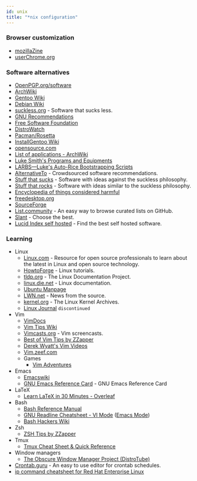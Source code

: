 ```yaml
---
id: unix
title: "*nix configuration"
---
```


### Browser customization

- [mozillaZine](http://kb.mozillazine.org/Knowledge_Base)
- [userChrome.org](https://www.userchrome.org/)

### Software alternatives

- [OpenPGP.org/software](https://www.openpgp.org/software/)
- [ArchWiki](https://wiki.archlinux.org/index.php/List_of_applications)
- [Gentoo Wiki](https://wiki.gentoo.org/wiki/Main_Page)
- [Debian Wiki](https://wiki.debian.org/)
- [suckless.org](https://suckless.org/) - Software that sucks less.
- [GNU Recommendations](https://www.gnu.org/software/free-software-for-education.html)
- [Free Software Foundation](https://www.fsf.org/)
- [DistroWatch](https://distrowatch.com)
- [Pacman/Rosetta](https://wiki.archlinux.org/index.php/Pacman/Rosetta)
- [InstallGentoo Wiki](https://wiki.installgentoo.com/wiki/Main_Page)
- [opensource.com](https://opensource.com/alternatives)
- [List of applications - ArchWiki](https://wiki.archlinux.org/index.php/List_of_applications)
- [Luke Smith's Programs and Equipments](https://lukesmith.xyz/programs.html)
- [LARBS—Luke's Auto-Rice Bootstrapping Scripts](https://larbs.xyz/)
- [AlternativeTo](https://alternativeto.net/) - Crowdsourced software recommendations.
- [Stuff that sucks](https://suckless.org/sucks/) - Software with ideas against the suckless philosophy.
- [Stuff that rocks](https://suckless.org/rocks/) - Software with ideas similar to the suckless philosophy.
- [Encyclopedia of things considered harmful](http://harmful.cat-v.org/)
- [freedesktop.org](https://www.freedesktop.org/wiki/)
- [SourceForge](https://sourceforge.net/)
- [List.community](https://list.community/) - An easy way to browse curated lists on GitHub.
- [Slant](https://www.slant.co/) - Choose the best.
- [Lucid Index self hosted](https://selfhostedsource.tech) - Find the best self hosted software.

### Learning

- Linux
  - [Linux.com](https://www.linux.com/) - Resource for open source professionals to learn about the latest in Linux and open source technology.
  - [HowtoForge](https://www.howtoforge.com/) - Linux tutorials.
  - [tldp.org](https://www.tldp.org/) - The Linux Documentation Project.
  - [linux.die.net](https://linux.die.net/) - Linux documentation.
  - [Ubuntu Manpage](https://manpages.ubuntu.com/)
  - [LWN.net](https://lwn.net/) - News from the source.
  - [kernel.org](https://www.kernel.org/) - The Linux Kernel Archives.
  - [Linux Journal](https://www.linuxjournal.com/) `discontinued`
- Vim
  - [VimDocs](http://vimdoc.sourceforge.net/)
  - [Vim Tips Wiki](https://vim.fandom.com/wiki/Vim_Tips_Wiki)
  - [Vimcasts.org](http://vimcasts.org/categories/) - Vim screencasts.
  - [Best of Vim Tips by ZZapper](http://zzapper.co.uk/vimtips.html)
  - [Derek Wyatt's Vim Videos](http://derekwyatt.org/vim/tutorials/)
  - [Vim.zeef.com](https://vim.zeef.com/patrick.schanen)
  - Games
    - [Vim Adventures](https://vim-adventures.com/)
- Emacs
  - [Emacswiki](https://www.emacswiki.org/emacs/SiteMap)
  - [GNU Emacs Reference Card](https://www.gnu.org/software/emacs/refcards/pdf/refcard.pdf) - GNU Emacs Reference Card
- LaTeX
  - [Learn LaTeX in 30 Minutes - Overleaf](https://www.overleaf.com/learn/latex/Learn_LaTeX_in_30_minutes)
- Bash
  - [Bash Reference Manual](https://tiswww.case.edu/php/chet/bash/bashref.html)
  - [GNU Readline Cheatsheet - VI Mode](http://readline.kablamo.org/vi.html) ([Emacs Mode](http://readline.kablamo.org/emacs.html))
  - [Bash Hackers Wiki](https://wiki.bash-hackers.org/)
- Zsh
  - [ZSH Tips by ZZapper](http://www.zzapper.co.uk/zshtips.html)
- Tmux
  - [Tmux Cheat Sheet & Quick Reference](http://tmuxcheatsheet.com/)
- Window managers
  - [The Obscure Window Manager Project (DistroTube)](https://www.youtube.com/playlist?list=PL5--8gKSku17lbSBHPduj4qG97qxJe0UM)
- [Crontab.guru](https://crontab.guru/) - An easy to use editor for crontab schedules.
- [ip command cheatsheet for Red Hat Enterprise Linux](https://access.redhat.com/sites/default/files/attachments/rh_ip_command_cheatsheet_1214_jcs_print.pdf)
